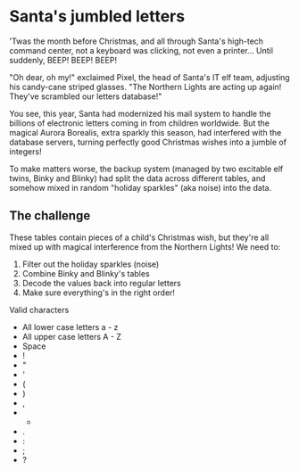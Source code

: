 # Santa's jumbled letters
'Twas the month before Christmas, and all through Santa's high-tech command center, not a keyboard was clicking, not even a printer... Until suddenly, BEEP! BEEP! BEEP!

"Oh dear, oh my!" exclaimed Pixel, the head of Santa's IT elf team, adjusting his candy-cane striped glasses. "The Northern Lights are acting up again! They've scrambled our letters database!"

You see, this year, Santa had modernized his mail system to handle the billions of electronic letters coming in from children worldwide. But the magical Aurora Borealis, extra sparkly this season, had interfered with the database servers, turning perfectly good Christmas wishes into a jumble of integers!

To make matters worse, the backup system (managed by two excitable elf twins, Binky and Blinky) had split the data across different tables, and somehow mixed in random "holiday sparkles" (aka noise) into the data.

## The challenge
These tables contain pieces of a child's Christmas wish, but they're all mixed up with magical interference from the Northern Lights! We need to:

1. Filter out the holiday sparkles (noise)
2. Combine Binky and Blinky's tables
3. Decode the values back into regular letters
4. Make sure everything's in the right order!

Valid characters

* All lower case letters a - z
* All upper case letters A - Z
* Space
* !
* "
* '
* (
* )
* ,
* -
* .
* :
* ;
* ?
